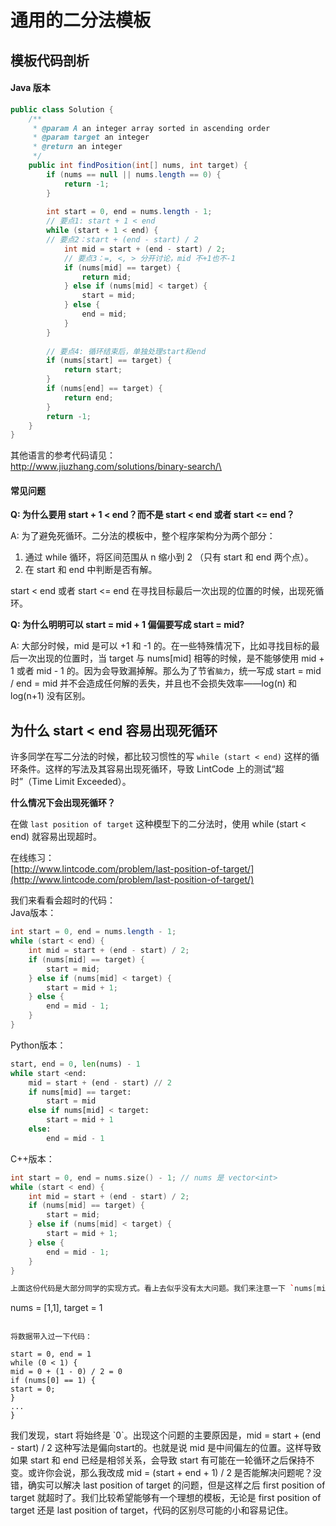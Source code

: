 # 通用的二分法模板

## 模板代码剖析

#### Java 版本

```java
public class Solution {
    /**
     * @param A an integer array sorted in ascending order
     * @param target an integer
     * @return an integer
     */
    public int findPosition(int[] nums, int target) {
        if (nums == null || nums.length == 0) {
            return -1;
        }
        
        int start = 0, end = nums.length - 1;
        // 要点1: start + 1 < end
        while (start + 1 < end) {
	    // 要点2：start + (end - start) / 2
            int mid = start + (end - start) / 2;
            // 要点3：=, <, > 分开讨论，mid 不+1也不-1
            if (nums[mid] == target) {
                return mid;
            } else if (nums[mid] < target) {
                start = mid;
            } else {
                end = mid;
            }
        }
        
        // 要点4: 循环结束后，单独处理start和end
        if (nums[start] == target) {
            return start;
        }
        if (nums[end] == target) {
            return end;
        }
        return -1;
    }
}
```

其他语言的参考代码请见：\
[http://www.jiuzhang.com/solutions/binary-search/\
](http://www.jiuzhang.com/solutions/binary-search/)

#### 常见问题

**Q: 为什么要用 start + 1 < end？而不是 start < end 或者 start <= end？**

A: 为了避免死循环。二分法的模板中，整个程序架构分为两个部分：

1. 通过 while 循环，将区间范围从 n 缩小到 2 （只有 start 和 end 两个点）。
2. 在 start 和 end 中判断是否有解。

start < end 或者 start <= end 在寻找目标最后一次出现的位置的时候，出现死循环。

**Q: 为什么明明可以 start = mid + 1 偏偏要写成 start = mid?**

A: 大部分时候，mid 是可以 +1 和 -1 的。在一些特殊情况下，比如寻找目标的最后一次出现的位置时，当 target 与 nums\[mid] 相等的时候，是不能够使用 mid + 1 或者 mid - 1 的。因为会导致漏掉解。那么为了节省`脑力`，统一写成 start = mid / end = mid 并不会造成任何解的丢失，并且也不会损失效率——log(n) 和 log(n+1) 没有区别。

## 为什么 start < end 容易出现死循环



许多同学在写二分法的时候，都比较习惯性的写 `while (start < end)` 这样的循环条件。这样的写法及其容易出现死循环，导致 LintCode 上的测试“超时”（Time Limit Exceeded）。

**什么情况下会出现死循环？**

在做 `last position of target` 这种模型下的二分法时，使用 while (start < end) 就容易出现超时。

在线练习：\
[http://www.lintcode.com/problem/last-position-of-target/](http://www.lintcode.com/problem/last-position-of-target/)

我们来看看会超时的代码：\
Java版本：

```java
int start = 0, end = nums.length - 1;
while (start < end) {
    int mid = start + (end - start) / 2;
    if (nums[mid] == target) {
        start = mid;
    } else if (nums[mid] < target) {
        start = mid + 1;
    } else {
        end = mid - 1;
    }
}
```

Python版本：

```python
start, end = 0, len(nums) - 1
while start <end:
    mid = start + (end - start) // 2
    if nums[mid] == target:
        start = mid
    else if nums[mid] < target:
        start = mid + 1
    else:
        end = mid - 1
```

C++版本：

```cpp
int start = 0, end = nums.size() - 1; // nums 是 vector<int>
while (start < end) {
    int mid = start + (end - start) / 2;
    if (nums[mid] == target) {
        start = mid;
    } else if (nums[mid] < target) {
        start = mid + 1;
    } else {
        end = mid - 1;
    }
}

上面这份代码是大部分同学的实现方式。看上去似乎没有太大问题。我们来注意一下 `nums[mid] == target` 时候的处理。这个时候，因为 mid 这个位置上的数有可能是最后一个出现的target，所以不能写成 start = mid + 1（那样就跳过了正确解）。而如果是这样写的话，下面这组数据将出现超时(TLE)：

```

nums = \[1,1], target = 1

```

将数据带入过一下代码：
```

`start = 0, end = 1`\
`while (0 < 1) {`\
`mid = 0 + (1 - 0) / 2 = 0`\
`if (nums[0] == 1) {`\
`start = 0;`\
`}`\
`...`\
`}`

我们发现，start 将始终是 \`0\`。出现这个问题的主要原因是，mid = start + (end - start) / 2 这种写法是偏向start的。也就是说 mid 是中间偏左的位置。这样导致如果 start 和 end 已经是相邻关系，会导致 start 有可能在一轮循环之后保持不变。或许你会说，那么我改成 mid = (start + end + 1) / 2 是否能解决问题呢？没错，确实可以解决 last position of target 的问题，但是这样之后 first position of target 就超时了。我们比较希望能够有一个理想的模板，无论是 first position of target 还是 last position of target，代码的区别尽可能的小和容易记住。
